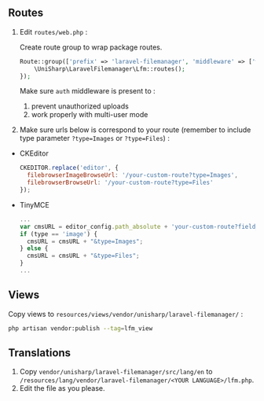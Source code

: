 ## Routes
1. Edit `routes/web.php` :

    Create route group to wrap package routes.

    ```php
    Route::group(['prefix' => 'laravel-filemanager', 'middleware' => ['web', 'auth']], function () {
        \UniSharp\LaravelFilemanager\Lfm::routes();
    });
    ```

    Make sure `auth` middleware is present to :

    1. prevent unauthorized uploads
    1. work properly with multi-user mode

1. Make sure urls below is correspond to your route (remember to include type parameter `?type=Images` or `?type=Files`) :
  * CKEditor
    ```javascript
    CKEDITOR.replace('editor', {
      filebrowserImageBrowseUrl: '/your-custom-route?type=Images',
      filebrowserBrowseUrl: '/your-custom-route?type=Files'
    });
    ```
  * TinyMCE
    ```javascript
    ...
    var cmsURL = editor_config.path_absolute + 'your-custom-route?field_name='+field_name+'&lang='+ tinymce.settings.language;
    if (type == 'image') {
      cmsURL = cmsURL + "&type=Images";
    } else {
      cmsURL = cmsURL + "&type=Files";
    }
    ...
    ```

## Views
Copy views to `resources/views/vendor/unisharp/laravel-filemanager/` :

```bash
php artisan vendor:publish --tag=lfm_view
```

## Translations

1. Copy `vendor/unisharp/laravel-filemanager/src/lang/en` to `/resources/lang/vendor/laravel-filemanager/<YOUR LANGUAGE>/lfm.php`.
1. Edit the file as you please.
